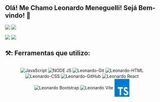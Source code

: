 ## Olá! Me Chamo Leonardo Meneguelli! Sejá Bem-vindo!  👋

<!--
**LeonardoMeneguelli1/LeonardoMeneguelli1** is a ✨ _special_ ✨ repository because its `README.md` (this file) appears on your GitHub profile.

Here are some ideas to get you started:

- 🔭 I’m currently working on ...
- 🌱 I’m currently learning ...
- 👯 I’m looking to collaborate on ...
- 🤔 I’m looking for help with ...
- 💬 Ask me about ...
- 📫 How to reach me: ...
- 😄 Pronouns: ...
- ⚡ Fun fact: ...
-->
<div>
  <a href = "mailto: leonardomeneguelli1@gmail.com"><img src="https://img.shields.io/badge/-Gmail-%23EA4335?style=for-the-badge&logo=gmail&logoColor=white" target="_blank"></a>
  <a href="https://www.linkedin.com/in/leonardo-meneguelli-de-rezende-camara-pinheiro-62198a1bb/" target="_blank"><img src="https://img.shields.io/badge/-LinkedIn-%230077B5?style=for-the-badge&logo=linkedin&logoColor=white" target="_blank"></a>
</div>
  
<a href="https://github.com/LeonardoMeneguelli1"></a>
  <img height="140em" src="https://github-readme-stats-eight-theta.vercel.app/api?username=leonardomeneguelli1&show_icons=true&theme=tokyonight&include_all_commits=true&count_private=true"/>
  <img height="140em" src="https://github-readme-stats-eight-theta.vercel.app/api/top-langs/?username=leonardomeneguelli1&layout=compact&langs_count=8&theme=tokyonight"/>
<div>

## ⚒️: Ferramentas que utilizo:

</div>


 <div style="display: inline_block" align = "center"><br>

  <img align="center" alt="JavaScript" height="40" width="40" src="https://cdn.jsdelivr.net/gh/devicons/devicon/icons/javascript/javascript-original.svg" />
  <img align="center" alt="NODE JS" height="40" width="60" src="https://upload.wikimedia.org/wikipedia/commons/thumb/d/d9/Node.js_logo.svg/2560px-Node.js_logo.svg.png"/>
  <img align="center" alt="Leonardo-Git" height="40" width="40" src="https://git-scm.com/images/logos/downloads/Git-Icon-1788C.png" />
  <img align="center" alt="Leonardo-HTML" height="40" width="40" src="https://cdn.jsdelivr.net/gh/devicons/devicon/icons/html5/html5-original.svg" />
  <img align="center" alt="Leonardo-CSS" height="40" width="40" src="https://cdn.jsdelivr.net/gh/devicons/devicon/icons/css3/css3-original.svg"/>
  <img align="center" alt="Leonardo-GitHub" height="40" width="40" src="https://cdn-icons-png.flaticon.com/512/25/25231.png" />
  <img align="center" alt="Leonardo React " height="40" width="45" src="https://upload.wikimedia.org/wikipedia/commons/thumb/a/a7/React-icon.svg/2300px-React-icon.svg.png" />
  <img align="center" alt="Leonardo Bootstrap" height="45" width="45" src="https://obscureproblemsandgotchas.com/wp-content/uploads/2018/06/bootstrap-stack-e1530246058846.png" />
  <img align="center" alt="Leonardo Vite" height="60" width="50" src="https://cdn.jsdelivr.net/gh/devicons/devicon/icons/php/php-original.svg" />
  <img align="center" alt="Leonardo Typescript" height="60" width="50" src="https://raw.githubusercontent.com/devicons/devicon/master/icons/typescript/typescript-plain.svg"/>
            
</div>


